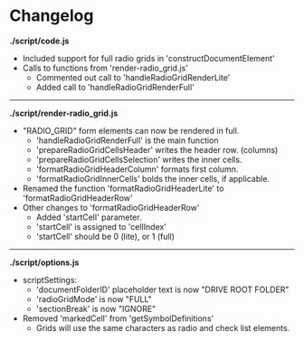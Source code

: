 # Changelog

**./script/code.js**
* Included support for full radio grids in 'constructDocumentElement'
* Calls to functions from 'render-radio_grid.js'
	* Commented out call to 'handleRadioGridRenderLite'
	* Added call to 'handleRadioGridRenderFull'

---

**./script/render-radio_grid.js**
* "RADIO_GRID" form elements can now be rendered in full.
	* 'handleRadioGridRenderFull' is the main function
	* 'prepareRadioGridCellsHeader' writes the header row. (columns)
	* 'prepareRadioGridCellsSelection' writes the inner cells.
	* 'formatRadioGridHeaderColumn' formats first column.
	* 'formatRadioGridInnerCells' bolds the inner cells, if applicable.
* Renamed the function 'formatRadioGridHeaderLite' to 'formatRadioGridHeaderRow'
* Other changes to 'formatRadioGridHeaderRow'
	* Added 'startCell' parameter.
	* 'startCell' is assigned to 'cellIndex'
	* 'startCell' should be 0 (lite), or 1 (full)

---

**./script/options.js**
* scriptSettings:
	* 'documentFolderID' placeholder text is now "DRIVE ROOT FOLDER"
	* 'radioGridMode' is now "FULL"
	* 'sectionBreak' is now "IGNORE"
* Removed 'markedCell' from 'getSymbolDefinitions'
	* Grids will use the same characters as radio and check list elements.
